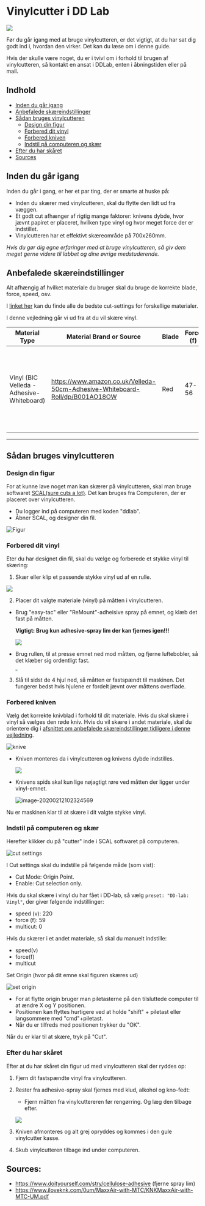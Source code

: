 # Vinylcutter i DD Lab
![](https://i.pinimg.com/originals/67/19/80/671980f258975d6b4f6d97a704e83e37.jpg)

Før du går igang med at bruge vinylcutteren, er det vigtigt, at du har sat dig godt ind i, hvordan den virker. Det kan du læse om i denne guide.

Hvis der skulle være noget, du er i tvivl om i forhold til brugen af vinylcutteren, så kontakt en ansat i DDLab, enten i åbningstiden eller på mail.

## Indhold
- [Inden du går igang](#inden-du-går-igang)
- [Anbefalede skæreindstillinger](#anbefalede-skæreindstillinger)
- [Sådan bruges vinylcutteren](#sådan-bruges-vinylcutteren)
  - [Design din figur](#design-din-figur)
  - [Forbered dit vinyl](#forbered-dit-vinyl)
  - [Forbered kniven](#forbered-kniven)
  - [Indstil på computeren og skær](#indstil-på-computeren-og-skær)
- [Efter du har skåret](#efter-du-har-skåret)
- [Sources](#sources)

## Inden du går igang
Inden du går i gang, er her et par ting, der er smarte at huske på:

- Inden du skærer med vinylcutteren, skal du flytte den lidt ud fra væggen.
- Et godt cut afhænger af rigtig mange faktorer: knivens dybde, hvor jævnt papiret er placeret, hvilken type vinyl og hvor meget force der er indstillet.
- Vinylcutteren har et effektivt skæreområde på 700x260mm.

*Hvis du gør dig egne erfaringer med at bruge vinylcutteren, så giv dem meget gerne videre til labbet og dine øvrige medstuderende.*

## Anbefalede skæreindstillinger
Alt afhængig af hvilket materiale du bruger skal du bruge de korrekte blade, force, speed, osv.

I [linket her](https://www.iloveknk.com/Support/Settings/Suggested-MaxxAir-Settings.pdf) kan du finde alle de bedste cut-settings for forskellige materialer.

I denne vejledning går vi ud fra at du vil skære vinyl. 

| Material Type                             | Material Brand or Source                                     | Blade | Force (f) | Speed (v) | # of Passes | Other Comments                                               |
| ----------------------------------------- | ------------------------------------------------------------ | ----- | --------- | --------- | ----------- | ------------------------------------------------------------ |
| Vinyl (BIC Velleda - Adhesive-Whiteboard) | https://www.amazon.co.uk/Velleda-50cm-Adhesive-Whiteboard-Roll/dp/B001AO18OW | Red   | 47-56     | 220       | 1           | Afhængig af hvor komplex en form man skærer skal man bruge mere eller mindre **Force** |

_______

## Sådan bruges vinylcutteren
### Design din figur
For at kunne lave noget man kan skærer på vinylcutteren, skal man bruge softwaret [SCAL(sure cuts a lot)](http://surecutsalot.com/software/software_scal.html). Det kan bruges fra Computeren, der er placeret over vinylcutteren.

- Du logger ind på computeren med koden "ddlab".
- Åbner SCAL, og designer din fil.

![Figur](./media/Figur.png)

### Forbered dit vinyl
Eter du har designet din fil, skal du vælge og forberede et stykke vinyl til skæring:

1. Skær eller klip et passende stykke vinyl ud af en rulle.

![](./media/skær-ud.jpg)

2. Placer dit valgte materiale (vinyl) på måtten i vinylcutteren.

- Brug "easy-tac" eller "ReMount"-adheisive spray på emnet, og klæb det fast på måtten.

   **Vigtigt: Brug kun adhesive-spray lim der kan fjernes igen!!!**

   ![](./media/adhesive.jpg)

- Brug rullen, til at presse emnet ned mod måtten, og fjerne luftebobler, så det klæber sig ordentligt fast.

  <img src="./media/roller2.jpg" style="zoom: 33%;" />

3. Slå til sidst de 4 hjul ned, så måtten er fastspændt til maskinen. Det fungerer bedst hvis hjulene er fordelt jævnt over måttens overflade.

### Forbered kniven
Vælg det korrekte knivblad i forhold til dit materiale. 
Hvis du skal skære i vinyl så vælges den røde kniv. Hvis du vil skære i andet materiale, skal du orientere dig i [afsnittet om anbefalede skæreindstillinger tidligere i denne vejledning](#anbefalede-skæreindstillinger). 

![knive](./media/knive.png)

- Kniven monteres da i vinylcutteren og knivens dybde indstilles.

  ![](./media/kniv-montering-irl.png)

- Knivens spids skal kun lige nøjagtigt røre ved måtten der ligger under vinyl-emnet.

  ![image-20200212102324569](./media/kniv-montering.png)

Nu er maskinen klar til at skære i dit valgte stykke vinyl.

### Indstil på computeren og skær 
Herefter klikker du på "cutter" inde i SCAL softwaret på computeren.

![cut settings](./media/cut-settings-ddlab.png)

I Cut settings skal du indstille på følgende måde (som vist):

   - Cut Mode: Origin Point.
   - Enable: Cut selection only.

Hvis du skal skære i vinyl du har fået i DD-lab, så vælg ```preset: "DD-lab: Vinyl"```, der giver følgende indstillinger:
   - speed (v): 220 
   - force (f): 59 
   - multicut: 0

Hvis du skærer i et andet materiale, så skal du manuelt indstille:

   - speed(v) 
   - force(f) 
   - multicut

Set Origin (hvor på dit emne skal figuren skæres ud)

![set origin](./media/set-origin.png)

- For at flytte origin bruger man piletasterne på den tilsluttede computer til at ændre X og Y positionen.
- Positionen kan flyttes hurtigere ved at holde "shift" + piletast eller langsommere med "cmd"+piletast.
- Når du er tilfreds med positionen trykker du "OK".

Når du er klar til at skære, tryk på "Cut".

### Efter du har skåret
Efter at du har skåret din figur ud med vinylcutteren skal der ryddes op:

1. Fjern dit fastspændte vinyl fra vinylcutteren.

2. Rester fra adhesive-spray skal fjernes med klud, alkohol og kno-fedt:

   - Fjern måtten fra vinylcuttereren før rengørring. Og læg den tilbage efter.
   
    ![](./media/cleanup.jpg)

3. Kniven afmonteres og alt grej opryddes og kommes i den gule vinylcutter kasse.

4. Skub vinylcutteren tilbage ind under computeren.

## Sources:
- https://www.doityourself.com/stry/cellulose-adhesive (fjerne spray lim)
- https://www.iloveknk.com/0um/MaxxAir-with-MTC/KNKMaxxAir-with-MTC-UM.pdf
